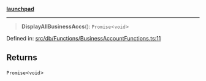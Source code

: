 [**launchpad**](index.md)

***

> **DisplayAllBusinessAccs**(): `Promise`\<`void`\>

Defined in: [src/db/Functions/BusinessAccountFunctions.ts:11](https://github.com/victorbratov/launchpad/blob/ba912ff5e4884ef55d41a8ab239f2bb8e81f8ecb/src/db/Functions/BusinessAccountFunctions.ts#L11)

## Returns

`Promise`\<`void`\>
